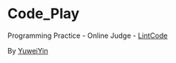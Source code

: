 # Code_Play

Programming Practice - Online Judge - [LintCode](https://www.lintcode.com/)

By [YuweiYin](https://github.com/YuweiYin)
